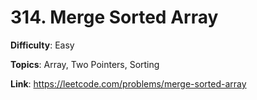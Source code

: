 # 314. Merge Sorted Array

**Difficulty**: Easy

**Topics**: Array, Two Pointers, Sorting

**Link**: https://leetcode.com/problems/merge-sorted-array
